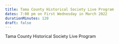 ```yaml
---
title: Tama County Historical Society Live Program
dates: 7:00 pm on First Wednesday in March 2022
durationMinutes: 120
draft: false
---
```

Tama County Historical Society Live Program
